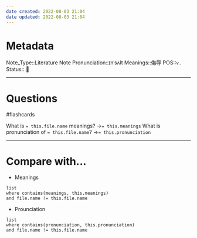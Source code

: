 ```yaml
---
date created: 2022-08-03 21:04
date updated: 2022-08-03 21:04
---
```


# Metadata

Note_Type::Literature Note
Pronunciation::ɪnˈsʌlt
Meanings::侮辱
POS::`v.`
Status:: 👶

---

# Questions

#flashcards

What is `= this.file.name` meanings? ->`= this.meanings` <!--SR:!2022-08-26,14,250-->
What is pronunciation of `= this.file.name`? ->`= this.pronunciation` <!--SR:!2022-08-25,17,290-->

---

# Compare with...

- Meanings

```dataview
list
where contains(meanings, this.meanings)
and file.name != this.file.name
```

- Prounciation

```dataview
list
where contains(pronunciation, this.pronunciation)
and file.name != this.file.name
```
